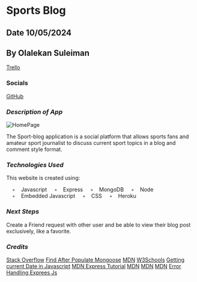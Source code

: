 # Sports Blog

## Date 10/05/2024

## By Olalekan Suleiman

[Trello](https://trello.com/invite/b/66fa1b59934207e1c362366b/ATTI813802fede4c62d7f3e78a99d8635343B22F6D73/blog-post-development)

### Socials
[GitHub](https://github.com/lalekan)


### **_Description of App_**

![HomePage](Screenshot%202024-10-05%20at%209.39.01 AM.png)

The Sport-blog application is a social platform that allows sports fans and amateur sport journalist to discuss current sport topics in a blog and comment style format.

### **_Technologies Used_**

This website is created using: 

    ◦    Javascript
    ◦    Express
    ◦    MongoDB
    ◦    Node
    ◦    Embedded Javascript
    ◦    CSS
    ◦    Heroku

### **_Next Steps_**
Create a Friend request with other user and be able to view their blog post exclusively, like a favorite.

### **_Credits_**
[Stack Overflow](https://stackoverflow.com/questions/38653485/making-one-to-many-relation-array-in-javascript)
[Find After Populate Mongoose](https://stackoverflow.com/questions/31357745/find-after-populate-mongoose)
[MDN]( https://developer.mozilla.org/en-US/docs/Web/HTTP/Status)
[W3Schools](https://www.w3schools.com/js/js_errors.asp)
[Getting current Date in Javascript](https://stackoverflow.com/questions/1531093/how-do-i-get-the-current-date-in-javascript)
[MDN Express Tutorial](https://developer.mozilla.org/en-US/docs/Learn/Server-side/Express_Nodejs/Tutorial_local_library_website)
[MDN](https://developer.mozilla.org/en-US/docs/Learn/Server-side/Express_Nodejs/skeleton_website)
[MDN](https://developer.mozilla.org/en-US/docs/Learn/Server-side/Express_Nodejs/mongoose)
[MDN](https://developer.mozilla.org/en-US/docs/Learn/Server-side/Express_Nodejs/routes)
[Error Handling Exprees Js](https://expressjs.com/en/guide/error-handling.html)